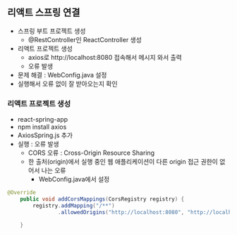 ## 리액트 스프링 연결
- 스프링 부트 프로젝트 생성
  - @RestController인 ReactController 생성
- 리액트 프로젝트 생성
  - axios로 http://localhost:8080 접속해서 메시지 와서 출력
  - 오류 발생
- 문제 해결 : WebConfig.java 설정
- 실행해서 오류 없이 잘 받아오는지 확인

### 리액트 프로젝트 생성
- react-spring-app
- npm install axios
- AxiosSpring.js 추가
- 실행 : 오류 발생
  - CORS 오류 : Cross-Origin Resource Sharing
  - 한 출처(origin)에서 실행 중인 웹 애플리케이션이 다른 origin 접근 권한이 없어서 나는 오류
    - WebConfig.java에서 설정

~~~java
@Override
    public void addCorsMappings(CorsRegistry registry) {
        registry.addMapping("/**")
                .allowedOrigins("http://localhost:8080", "http://localhost:3000");

    }
~~~